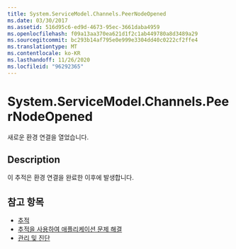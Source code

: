 ```yaml
---
title: System.ServiceModel.Channels.PeerNodeOpened
ms.date: 03/30/2017
ms.assetid: 516d95c6-ed9d-4673-95ec-3661daba4959
ms.openlocfilehash: f09a13aa370ea621d1f2c1ab449780a8d3489a29
ms.sourcegitcommit: bc293b14af795e0e999e3304dd40c0222cf2ffe4
ms.translationtype: MT
ms.contentlocale: ko-KR
ms.lasthandoff: 11/26/2020
ms.locfileid: "96292365"
---
```

# <a name="systemservicemodelchannelspeernodeopened"></a>System.ServiceModel.Channels.PeerNodeOpened

새로운 환경 연결을 열었습니다.  
  
## <a name="description"></a>Description  

 이 추적은 환경 연결을 완료한 이후에 발생합니다.  
  
## <a name="see-also"></a>참고 항목

- [추적](index.md)
- [추적을 사용하여 애플리케이션 문제 해결](using-tracing-to-troubleshoot-your-application.md)
- [관리 및 진단](../index.md)
